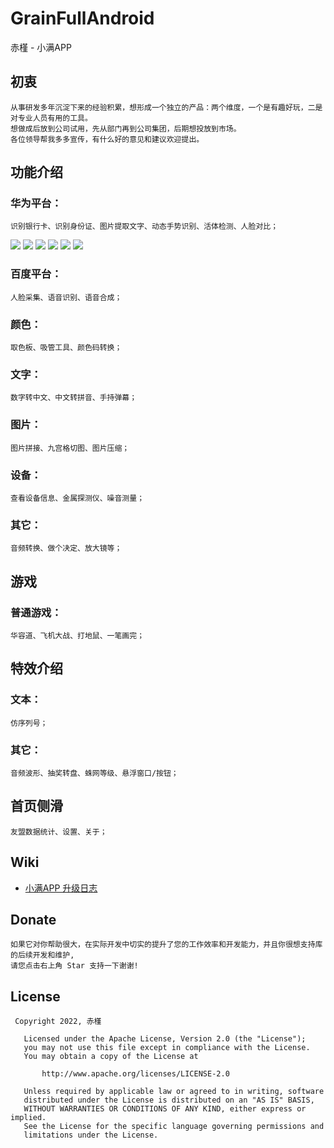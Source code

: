 # GrainFullAndroid
赤槿 - 小满APP

## 初衷
    从事研发多年沉淀下来的经验积累，想形成一个独立的产品：两个维度，一个是有趣好玩，二是对专业人员有用的工具。
    想做成后放到公司试用，先从部门再到公司集团，后期想投放到市场。
    各位领导帮我多多宣传，有什么好的意见和建议欢迎提出。

## 功能介绍

### 华为平台：
    识别银行卡、识别身份证、图片提取文字、动态手势识别、活体检测、人脸对比；

![](image/Overview.jpg)
![](image/Overview.jpg)
![](image/Overview.jpg)
![](image/Overview.jpg)
![](image/Overview.jpg)
![](image/Overview.jpg)

### 百度平台：
    人脸采集、语音识别、语音合成；

### 颜色：
    取色板、吸管工具、颜色码转换；

### 文字：
    数字转中文、中文转拼音、手持弹幕；

### 图片：
    图片拼接、九宫格切图、图片压缩；

### 设备：
    查看设备信息、金属探测仪、噪音测量；

### 其它：
    音频转换、做个决定、放大镜等；

## 游戏
### 普通游戏：
    华容道、飞机大战、打地鼠、一笔画完；

## 特效介绍
### 文本：
    仿序列号；

### 其它：
    音频波形、抽奖转盘、蛛网等级、悬浮窗口/按钮；

## 首页侧滑
    友盟数据统计、设置、关于；

## Wiki
* [小满APP 升级日志](https://github.com/wangliyang206/GrainFullAndroid/wiki/UpdateLog)

## Donate
    如果它对你帮助很大，在实际开发中切实的提升了您的工作效率和开发能力，并且你很想支持库的后续开发和维护,
    请您点击右上角 Star 支持一下谢谢!

## License
``` 
 Copyright 2022, 赤槿       
  
   Licensed under the Apache License, Version 2.0 (the "License");
   you may not use this file except in compliance with the License.
   You may obtain a copy of the License at 
 
       http://www.apache.org/licenses/LICENSE-2.0 

   Unless required by applicable law or agreed to in writing, software
   distributed under the License is distributed on an "AS IS" BASIS,
   WITHOUT WARRANTIES OR CONDITIONS OF ANY KIND, either express or implied.
   See the License for the specific language governing permissions and
   limitations under the License.
```